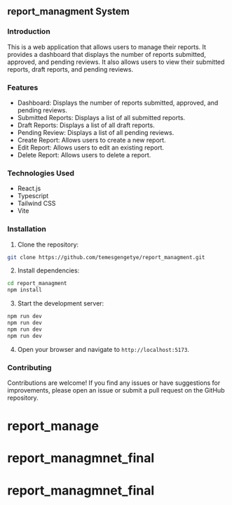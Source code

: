 ## report_managment System

### Introduction

This is a web application that allows users to manage their reports. It provides a dashboard that displays the number of reports submitted, approved, and pending reviews. It also allows users to view their submitted reports, draft reports, and pending reviews.

### Features

- Dashboard: Displays the number of reports submitted, approved, and pending reviews.
- Submitted Reports: Displays a list of all submitted reports.
- Draft Reports: Displays a list of all draft reports.
- Pending Review: Displays a list of all pending reviews.
- Create Report: Allows users to create a new report.
- Edit Report: Allows users to edit an existing report.
- Delete Report: Allows users to delete a report.


### Technologies Used

- React.js
- Typescript
- Tailwind CSS
- Vite

### Installation

1. Clone the repository:

```bash
git clone https://github.com/temesgengetye/report_managment.git
```

2. Install dependencies:

```bash
cd report_managment
npm install
```

3. Start the development server:

```bash
npm run dev
npm run dev
npm run dev
npm run dev
```

4. Open your browser and navigate to `http://localhost:5173`.

### Contributing

Contributions are welcome! If you find any issues or have suggestions for improvements, please open an issue or submit a pull request on the GitHub repository.
# report_manage
# report_managmnet_final
# report_managmnet_final
